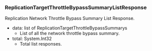 ### ReplicationTargetThrottleBypassSummaryListResponse
Replication Network Throttle Bypass Summary List Response.

- data: list of ReplicationTargetThrottleBypassSummarys
  - List of all the network throttle bypass summary.
- total: System.Int32
  - Total list responses.
